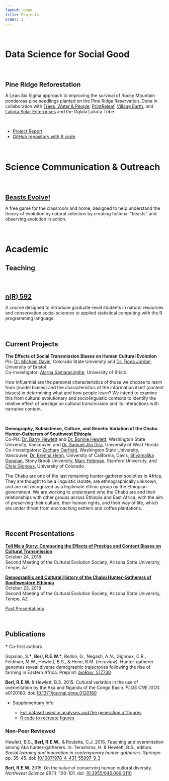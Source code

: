 ```yaml
---
layout: page
title: Projects
order: 2
---
```


<br>

# Data Science for Social Good
<br>
<div class="circular200 fa-pull-left" style="background-image: url(/public/img/twpseedlings_sm.jpg); margin: 0rem 2rem 2rem 0rem;"></div>

<strong style="font-size: 1.25rem;">Pine Ridge Reforestation</strong>

A Lean Six Sigma approach to improving the survival of Rocky Mountain ponderosa pine seedlings planted on the Pine Ridge Reservation. Done in collaboration with <a href="https://www.treeswaterpeople.org/" target="_blank">Trees, Water & People</a>, <a href="https://printreleaf.com/" target="_blank">PrintReleaf</a>, <a href="http://villageearth.org/" target="_blank">Village Earth</a>, and <a href="http://www.lakotasolarenterprises.com/" target="_blank">Lakota Solar Enterprises</a> and the Oglala Lakota Tribe.

<br>

<ul>
<li><a href="/public/pdf/rewberl_pineridgereport.pdf" target="_blank">Project Report</a>
  &nbsp;&nbsp;<a href="/public/pdf/rewberl_pineridgereport.pdf" target="_blank"><i class="far fa-file-pdf fa-lg"></i></a>
  &nbsp;&nbsp;<a href="https://creativecommons.org/licenses/by-sa/4.0/" target="_blank"><i class="fab fa-creative-commons"></i><i class="fab fa-creative-commons-by"></i><i class="fab fa-creative-commons-sa"></i></a></li>
<li><a href="https://github.com/rewberl/pineridge" target="_blank">GitHub repository with R code</a></li>
</ul>

<br>

# Science Communication & Outreach
<br>
<div class="circular200 fa-pull-left" style="background-image: url(/public/img/monster_square.jpg); margin: 0rem 2rem 2rem 0rem;"></div>

<strong style="font-size: 1.25rem;"><a href="/beasts">Beasts Evolve!</a></strong>

A free game for the classroom and home, designed to help understand the theory of evolution by natural selection by creating fictional “beasts” and observing evolution in action.

<br>

# Academic

## Teaching
<br>
<div class="circular200 fa-pull-left" style="background-image: url(/nr592/lectures/resources/pineridge_corr.jpg); margin: 0rem 2rem 2rem 0rem;"></div>

<strong style="font-size: 1.25rem;"><a href="/nr592">n(R) 592</a></strong>

A course designed to introduce graduate-level students in natural resources and conservation social sciences to applied statistical computing with the R programming language.

<br>

## Current Projects

**The Effects of Social Transmission Biases on Human Cultural Evolution**
<br>PIs: <a href="https://michaelcgavin.com/" target="_blank">Dr. Michael Gavin</a>, Colorado State University and <a href="https://excd.org/" target="_blank">Dr. Fiona Jordan</a>, University of Bristol
<br>Co-Investigator: <a href="https://excd.org/people/" target="_blank">Alarna Samarasinghe</a>, University of Bristol

How influential are the personal characteristics of those we choose to learn from (model biases) and the characteristics of the information itself (content biases) in determining what and how people learn? We intend to examine this from cultural evolutionary and sociolinguistic contexts to identify the relative effect of prestige on cultural transmission and its interactions with narrative content.

<br>

**Demography, Subsistence, Culture, and Genetic Variation of the Chabu Hunter-Gatherers of Southwest Ethiopia**
<br>Co-PIs: <a href="https://anthro.vancouver.wsu.edu/faculty/hewlett/" target="_blank">Dr. Barry Hewlett</a> and <a href="https://anthro.vancouver.wsu.edu/faculty/bonnie-hewlett/" target="_blank">Dr. Bonnie Hewlett</a>, Washington State University, Vancouver, and <a href="https://uwf.edu/cassh/departments/anthropology-and-archaeology/our-faculty-and-staff/department-of-anthropology/" target="_blank">Dr. Samuel Jilo Dira</a>, University of West Florida
<br>Co-Investigators: <a href="https://anthro.vancouver.wsu.edu/grads/zgarfield/" target="_blank">Zachary Garfield</a>, Washington State University, Vancouver, <a href="https://hennlab.ucdavis.edu/" target="_blank">Dr. Brenna Henn</a>, University of California, Davis, <a href="https://ecoevo.stonybrook.edu/hennlab/people/" target="_blank">Shyamalika Gopalan</a>, Stony Brook University, <a href="https://www-evo.stanford.edu/marc.html" target="_blank">Marc Feldman</a>, Stanford University, and <a href="https://cgat.weebly.com/" target="_blank">Chris Gignoux</a>, University of Colorado

The Chabu are one of the last remaining hunter-gatherer societies in Africa. They are thought to be a linguistic isolate, are ethnographically unknown, and are not recognized as a legitimate ethnic group by the Ethiopian government. We are working to understand who the Chabu are and their relationships with other groups across Ethiopia and East Africa, with the aim of preserving their culture, their human rights, and their way of life, which are under threat from encroaching settlers and coffee plantations.



<br>

## Recent Presentations

<strong><a href="https://docs.google.com/presentation/d/1qairhtd0OvDC2WDiaB9rP2j_nBl1IksoTmjVgHvmdIw/edit?usp=sharing" target="_blank">Tell Me a Story: Comparing the Effects of Prestige and Content Biases on Cultural Transmission</a></strong>
<br>October 24, 2018
<br>Second Meeting of the Cultural Evolution Society, Arizona State University, Tempe, AZ

<strong><a href="https://docs.google.com/presentation/d/1v0It3DyVYsoUA9ll6lO80Yg94gK8MLHOZ-OTZdlfKL4/edit?usp=sharing" target="_blank">Demographic and Cultural History of the Chabu Hunter-Gatherers of Southwestern Ethiopia</a></strong>
<br>October 23, 2018
<br>Second Meeting of the Cultural Evolution Society, Arizona State University, Tempe, AZ

<a href="/presentations">Past Presentations</a>

<br>

## Publications
**\*** Co-first authors

Gopalan, S.**\***, **Berl, R.E.W.\***, Belbin, G., Negash, A.N., Gignoux, C.R., Feldman, M.W., Hewlett, B.S., & Henn, B.M. (*in review*). Hunter-gatherer genomes reveal diverse demographic trajectories following the rise of farming in Eastern Africa. Preprint: <a href="https://www.biorxiv.org/content/10.1101/517730v1.abstract" target="_blank">*bioRxiv*, 517730</a>
&nbsp;&nbsp;<a href="https://www.biorxiv.org/content/10.1101/517730v1.abstract" target="_blank"><i class="ai ai-biorxiv ai-lg"></i></a>
&nbsp;&nbsp;<a href="/public/pdf/gopalan2019hunter-gatherer_genomes_reveal_diverse_demographic_trajectories.pdf" target="_blank"><i class="far fa-file-pdf fa-lg"></i></a>

**Berl, R.E.W.** & Hewlett, B.S. 2015. Cultural variation in the use of overimitation by the Aka and Ngandu of the Congo Basin. *PLOS ONE 10*(3): e0120180. doi: <a href="https://dx.doi.org/10.1371/journal.pone.0120180" target="_blank">10.1371/journal.pone.0120180</a>
&nbsp;&nbsp;<a href="https://dx.doi.org/10.1371/journal.pone.0120180" target="_blank"><i class="ai ai-open-access ai-lg"></i></a>
&nbsp;&nbsp;<a href="/public/pdf/berl2015cultural_variation_in_the_use_of_overimitation_by_the_aka_and_ngandu.pdf" target="_blank"><i class="far fa-file-pdf fa-lg"></i></a>

<ul>
<li>Supplementary Info</li>
    <ul>
    <li><a href="https://journals.plos.org/plosone/article?id=10.1371/journal.pone.0120180#pone.0120180.s007" target="_blank">Full dataset used in analyses and the generation of figures</a></li>
    <li><a href="https://gist.github.com/rewberl/903bb39d00b4184d4f22af6882c5c48b" target="_blank">R code to recreate figures</a></li>
    </ul>
</ul>


### Non-Peer Reviewed
Hewlett, B.S., **Berl, R.E.W.**, & Roulette, C.J. 2016. Teaching and overimitation among Aka hunter-gatherers. In: Terashima, H. & Hewlett, B.S., editors. *Social learning and innovation in contemporary hunter-gatherers*. Springer. pp. 35–45. doi: <a href="https://dx.doi.org/10.1007/978-4-431-55997-9_3" target="_blank">10.1007/978-4-431-55997-9_3</a>
&nbsp;&nbsp;<a href="/public/pdf/hewlett2016teaching_and_overimitation_among_aka_hunter-gatherers.pdf" target="_blank"><i class="far fa-file-pdf fa-lg"></i></a>

**Berl, R.E.W.** 2015. On the value of conserving human cultural diversity. *Northwest Science 89*(1): 100-101. doi: <a href="https://dx.doi.org/10.3955/046.089.0110" target="_blank">10.3955/046.089.0110</a>
&nbsp;&nbsp;<a href="/public/pdf/berl2015on_the_value_of_conserving_human_cultural_diversity.pdf" target="_blank"><i class="far fa-file-pdf fa-lg"></i></a>
